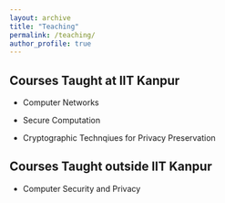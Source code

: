 ```yaml
---
layout: archive
title: "Teaching"
permalink: /teaching/
author_profile: true
---
```



## Courses Taught at IIT Kanpur

* Computer Networks

* Secure Computation

* Cryptographic Technqiues for Privacy Preservation 

## Courses Taught outside IIT Kanpur
 
* Computer Security and Privacy

